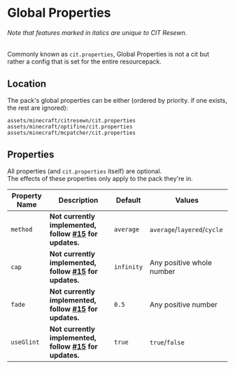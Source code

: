# Global Properties
<h6>Note that features marked in <em>italics</em> are unique to CIT Resewn.</h6>

Commonly known as `cit.properties`, Global Properties is not a cit but rather a config that is set 
for the entire resourcepack.

## Location

The pack's global properties can be either (ordered by priority. if one exists, the rest are ignored):

`assets/minecraft/citresewn/cit.properties`  
`assets/minecraft/optifine/cit.properties`  
`assets/minecraft/mcpatcher/cit.properties`

## Properties

All properties (and `cit.properties` itself) are optional.  
The effects of these properties only apply to the pack they're in.

| Property Name | Description | Default | Values |
| --- | --- | --- | --- |
| `method` | **Not currently implemented, follow [#15](https://github.com/SHsuperCM/CITResewn/issues/15) for updates.** | `average` | `average`/`layered`/`cycle` |
| `cap` | **Not currently implemented, follow [#15](https://github.com/SHsuperCM/CITResewn/issues/15) for updates.** | `infinity` | Any positive whole number |
| `fade` | **Not currently implemented, follow [#15](https://github.com/SHsuperCM/CITResewn/issues/15) for updates.** | `0.5` | Any positive number |
| `useGlint` | **Not currently implemented, follow [#15](https://github.com/SHsuperCM/CITResewn/issues/15) for updates.** | `true` | `true`/`false` |